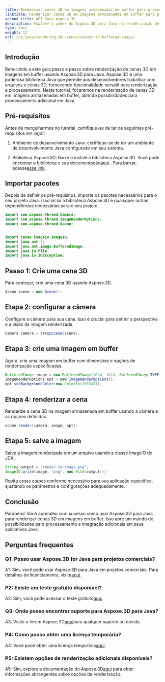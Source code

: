 ```yaml
---
title: Renderizar cenas 3D em imagens armazenadas em buffer para processamento adicional em Java
linktitle: Renderizar cenas 3D em imagens armazenadas em buffer para processamento adicional em Java
second_title: API Java Aspose.3D
description: Explore o poder do Aspose.3D para Java na renderização de cenas 3D em imagens em buffer. Guia passo a passo com pré-requisitos, pacotes de importação e perguntas frequentes.
type: docs
weight: 12
url: /pt/java/rendering-3d-scenes/render-to-buffered-image/
---
```

## Introdução

Bem-vindo a este guia passo a passo sobre renderização de cenas 3D em imagens em buffer usando Aspose.3D para Java. Aspose.3D é uma poderosa biblioteca Java que permite aos desenvolvedores trabalhar com arquivos e cenas 3D, fornecendo funcionalidade versátil para renderização e processamento. Neste tutorial, focaremos na renderização de cenas 3D em imagens armazenadas em buffer, abrindo possibilidades para processamento adicional em Java.

## Pré-requisitos

Antes de mergulharmos no tutorial, certifique-se de ter os seguintes pré-requisitos em vigor:

1. Ambiente de desenvolvimento Java: certifique-se de ter um ambiente de desenvolvimento Java configurado em seu sistema.

2.  Biblioteca Aspose.3D: Baixe e instale a biblioteca Aspose.3D. Você pode encontrar a biblioteca e sua documentação[aqui](https://reference.aspose.com/3d/java/) . Para baixar, acesse[esse link](https://releases.aspose.com/3d/java/).

## Importar pacotes

Depois de definir os pré-requisitos, importe os pacotes necessários para o seu projeto Java. Isso inclui a biblioteca Aspose.3D e quaisquer outras dependências necessárias para o seu projeto.

```java
import com.aspose.threed.Camera;
import com.aspose.threed.ImageRenderOptions;
import com.aspose.threed.Scene;


import javax.imageio.ImageIO;
import java.awt.*;
import java.awt.image.BufferedImage;
import java.io.File;
import java.io.IOException;
```

## Passo 1: Crie uma cena 3D

Para começar, crie uma cena 3D usando Aspose.3D.

```java
Scene scene = new Scene();
```

## Etapa 2: configurar a câmera

Configure a câmera para sua cena. Isso é crucial para definir a perspectiva e a visão da imagem renderizada.

```java
Camera camera = setupScene(scene);
```

## Etapa 3: crie uma imagem em buffer

Agora, crie uma imagem em buffer com dimensões e opções de renderização especificadas.

```java
BufferedImage image = new BufferedImage(1024, 1024, BufferedImage.TYPE_3BYTE_BGR);
ImageRenderOptions opt = new ImageRenderOptions();
opt.setBackgroundColor(new Color(0x156043));
```

## Etapa 4: renderizar a cena

Renderize a cena 3D na imagem armazenada em buffer usando a câmera e as opções definidas.

```java
scene.render(camera, image, opt);
```

## Etapa 5: salve a imagem

Salve a imagem renderizada em um arquivo usando a classe ImageIO do JDK.

```java
String output = "render-to-image.png";
ImageIO.write(image, "png", new File(output));
```

Repita essas etapas conforme necessário para sua aplicação específica, ajustando os parâmetros e configurações adequadamente.

## Conclusão

Parabéns! Você aprendeu com sucesso como usar Aspose.3D para Java para renderizar cenas 3D em imagens em buffer. Isso abre um mundo de possibilidades para processamento e integração adicionais em seus aplicativos Java.

## Perguntas frequentes

### Q1: Posso usar Aspose.3D for Java para projetos comerciais?

 A1: Sim, você pode usar Aspose.3D para Java em projetos comerciais. Para detalhes de licenciamento, visite[aqui](https://purchase.aspose.com/buy).

### P2: Existe um teste gratuito disponível?

 A2: Sim, você pode acessar o teste gratuito[aqui](https://releases.aspose.com/).

### Q3: Onde posso encontrar suporte para Aspose.3D para Java?

 A3: Visite o fórum Aspose.3D[aqui](https://forum.aspose.com/c/3d/18)para qualquer suporte ou dúvida.

### P4: Como posso obter uma licença temporária?

 A4: Você pode obter uma licença temporária[aqui](https://purchase.aspose.com/temporary-license/).

### P5: Existem opções de renderização adicionais disponíveis?

 A5: Sim, explore a documentação do Aspose.3D[aqui](https://reference.aspose.com/3d/java/) para obter informações abrangentes sobre opções de renderização.
